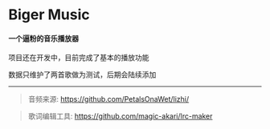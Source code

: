 # Biger Music
#### 一个逼粉的音乐播放器

项目还在开发中，目前完成了基本的播放功能
    
数据只维护了两首歌做为测试，后期会陆续添加

---------

> 音频来源: https://github.com/PetalsOnaWet/lizhi/  

> 歌词编辑工具: https://github.com/magic-akari/lrc-maker
